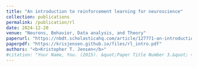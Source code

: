 ```yaml
---
title: "An introduction to reinforcement learning for neuroscience"
collection: publications
permalink: /publication/rl
date: 2024-12-20
venue: "Neurons, Behavior, Data analysis, and Theory"
paperurl: "https://nbdt.scholasticahq.com/article/127771-an-introduction-to-reinforcement-learning-for-neuroscience"
paperpdf: "https://krisjensen.github.io/files/rl_intro.pdf"
authors: "<b>Kristopher T. Jensen</b>"
#citation: "Your Name, You. (2015). &quot;Paper Title Number 3.&quot; <i>Journal 1</i>. 1(3)."
---
```

